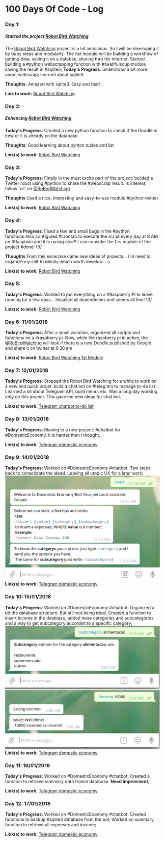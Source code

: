 # 100 Days Of Code - Log

### Day 1: 
##### Started the project [Robot Bird Watching](https://github.com/FelipeSBarros/RoBirdWatching#robotwatching-project-100daysofcode)
The [Robot Bird Watching](https://github.com/FelipeSBarros/RoBirdWatching#robotwatching-project-100daysofcode) project is a bit ambicious. So I will be developing it by baby steps and modularly. The fist module will be building a workflow of getting data, saving it on a databse, sharing thru the internet.
Started building a #python webscrapping function with #beatifulsoup module saving the result in #sqlite3;
**Today's Progress**: understood a bit more about webscrap; learned about sqlite3.

**Thoughts:** Amazed with sqlite3. Easy and fast!

**Link to work:** [Robot Bird Watching](https://github.com/FelipeSBarros/1stRoBirdWatchingModule/commit/87fb3ef51fac1908d3409b16d6731e26559d46b5)

### Day 2:
##### Enhencing [Robot Bird Watching](https://github.com/FelipeSBarros/RoBirdWatching#robotwatching-project-100daysofcode)

**Today's Progress**: Created a new python function to check if the Doodle is new or it is already on the database. 

**Thoughts**: Good learning about pyhton tuples and list

**Link(s) to work**: [Robot Bird Watching](https://github.com/FelipeSBarros/1stRoBirdWatchingModule/commit/731d2433db396182d91a3b86395d8a16cbf2e7fa)


### Day 3:

**Today's Progress**: Finally in the must excite part of the project: builded a Twitter robot using #python to share the #webscrap result. Is interest, follow 'us' on [@RoBirdWatching](https://twitter.com/RoBirdWatching)

**Thoughts** Used a nice, interesting and easy-to-use module #python-twitter

**Link(s) to work**: [Robot Bird Watching](https://github.com/FelipeSBarros/1stRoBirdWatchingModule/commit/f693ec2ac4cd6cef2c9636e660df6b3a3585ac2c)


### Day 4:

**Today's Progress**: Fixed a few and small bugs in the #python functions.Also configured #crontab to execute the script every day at 9 AM on #Raspbian and it is runing nice!! I can consider the firs module of the project #done! \0/

**Thoughts** From this excercise came new ideas of projects... I nI need to organize my self to identiy which worth develop... :)

**Link(s) to work**: [Robot Bird Watching](https://github.com/FelipeSBarros/1stRoBirdWatchingModule/commit/c766e2658182b8ef1b700c9186efb84895e257c1)


### Day 5:

**Today's Progress**: Worked to put everything on a #Raspberry PI to leave running for a few days... Installed all dependecies and seems all fine! \0/

**Link(s) to work**: [Robot Bird Watching](https://gist.github.com/FelipeSBarros/d4906903b44f6d44412cd85d60c25c2d)

### Day 6: 11/01/2018

**Today's Progress**: After a small vacation, organized all scripts and functions on a #raspberry pi. Now, while the raspberry pi in active, the [@RoBirdWatching](https://twitter.com/RoBirdWatching) will look if there is a new Doodle published by Google and share it on twitter at 6:30 am

**Link(s) to work**: [Robot Bird Watching 1st Module](https://github.com/FelipeSBarros/1stRoBirdWatchingModule/commit/03efb02d1e6da83d817d65dba07d48f5934f1208)


### Day 7: 12/01/2018

**Today's Progress**: Stopped the Robot Bird Watching for a while to work on a new and quick projet: build a chat bot on #telegram to manage to-do list. Learned a lot about Telegram API, build menu, etc. Was a long day working only on this project. This gave me new ideas for chat bot.

**Link(s) to work**: [Telegram chatbot to-do list](https://github.com/FelipeSBarros/ToDoBot)

### Day 8: 13/01/2018

**Today's Progress**: Moving to a new project: #chatbot for #DomesticEconomy. it is harder then I thought.

**Link(s) to work**: [Telegram domestic economy](https://github.com/FelipeSBarros/DomesticEconomy)


### Day 9: 14/01/2018

**Today's Progress**: Worked on #DomesticEconomy #chatbot. Two steps back to consolidate the idead. Leaving all utopic UX for a later work;  
![images](img/start.png)  
**Link(s) to work**: [Telegram domestic economy](https://github.com/FelipeSBarros/DomesticEconomy)

### Day 10: 15/01/2018

**Today's Progress**: Worked on #DomesticEconomy #chatbot. Organized a bit the database structure. But still not being ideal. Created a function to insert income in the database, added more categories and subcategories and a way to get subcategory accordint to a specific category;  
![images](img/getsubcat.png)  
![images](img/income.png)  
**Link(s) to work**: [Telegram domestic economy](https://github.com/FelipeSBarros/DomesticEconomy)

### Day 11: 16/01/2018

**Today's Progress**: Worked on #DomesticEconomy #chatbot. Created a function to retrieve summary data fromm database. **Need improvment**;  

**Link(s) to work**: [Telegram domestic economy](https://github.com/FelipeSBarros/DomesticEconomy)

### Day 12: 17/01/2018

**Today's Progress**: Worked on #DomesticEconomy #chatbot. Created functions to backup #sqlite3 database from the bot; Worked on summary function to retrieve all expenses and income;  

**Link(s) to work**: [Telegram domestic economy](https://github.com/FelipeSBarros/DomesticEconomy)
